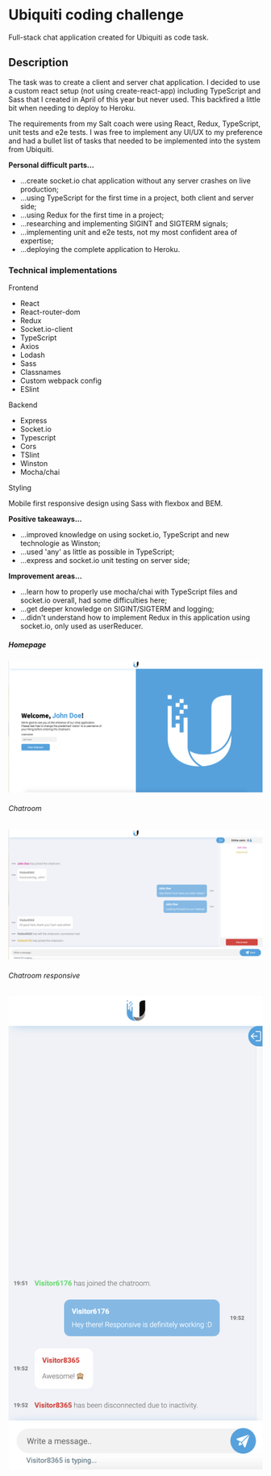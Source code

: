 # Ubiquiti coding challenge

Full-stack chat application created for Ubiquiti as code task.

## Description

The task was to create a client and server chat application. I decided to use a custom react setup (not using create-react-app) including TypeScript and Sass that I created in April of this year but never used. This backfired a little bit when needing to deploy to Heroku.

The requirements from my Salt coach were using React, Redux, TypeScript, unit tests and e2e tests. I was free to implement any UI/UX to my preference and had a bullet list of tasks that needed to be implemented into the system from Ubiquiti.

**Personal difficult parts...**

- ...create socket.io chat application without any server crashes on live production;
- ...using TypeScript for the first time in a project, both client and server side;
- ...using Redux for the first time in a project;
- ...researching and implementing SIGINT and SIGTERM signals;
- ...implementing unit and e2e tests, not my most confident area of expertise;
- ...deploying the complete application to Heroku.

### Technical implementations

Frontend

- React
- React-router-dom
- Redux
- Socket.io-client
- TypeScript
- Axios
- Lodash
- Sass
- Classnames
- Custom webpack config
- ESlint

Backend

- Express
- Socket.io
- Typescript
- Cors
- TSlint
- Winston
- Mocha/chai

Styling

Mobile first responsive design using Sass with flexbox and BEM.

**Positive takeaways...**

- ...improved knowledge on using socket.io, TypeScript and new technologie as Winston;
- ...used 'any' as little as possible in TypeScript;
- ...express and socket.io unit testing on server side;

**Improvement areas...**

- ...learn how to properly use mocha/chai with TypeScript files and socket.io overall, had some difficulties here;
- ...get deeper knowledge on SIGINT/SIGTERM and logging;
- ...didn't understand how to implement Redux in this application using socket.io, only used as userReducer.

##### Homepage

![Homepage](/readme_screenshots/homepage.png)

###### Chatroom

![Menuroom](/readme_screenshots/chatroom.png)

###### Chatroom responsive

![Chatroom](/readme_screenshots/chatroom-responsive.png)
